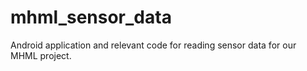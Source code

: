 # mhml_sensor_data
Android application and relevant code for reading sensor data for our MHML project.
